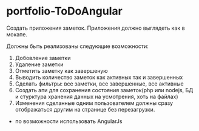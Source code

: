 portfolio-ToDoAngular
=====================

Создать приложения заметок. Приложения должно выглядеть как в мокапе.

Должны быть реализованы следующие возможности:
1. Добовление заметки
2. Удаление заметки
3. Отметить заметку как завершеную
4. Выводить количество заметок как активных так и завершенных
5. Сделать фильтры: все заметки, все завершенные, все активные
6. Создать апи для сохранения состояния заметок(php или nodejs, БД и стурктура хранения данных на усмотрения, хоть на файлах)
7. Изменения сделанные одним пользователем должны сразу отображаться другим на странице без перезагрузки.
* по возможности использовать AngularJs
